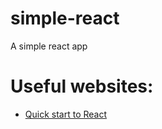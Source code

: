 # simple-react
A simple react app

# Useful websites:
- [Quick start to React](https://react.dev/learn)
